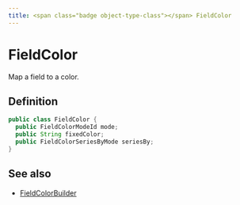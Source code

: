 ```yaml
---
title: <span class="badge object-type-class"></span> FieldColor
---
```

# <span class="badge object-type-class"></span> FieldColor

Map a field to a color.

## Definition

```java
public class FieldColor {
  public FieldColorModeId mode;
  public String fixedColor;
  public FieldColorSeriesByMode seriesBy;
}
```
## See also

 * <span class="badge builder"></span> [FieldColorBuilder](./builder-FieldColorBuilder.md)
